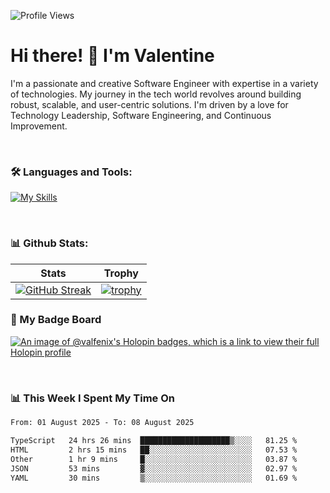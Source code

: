 
    
![Profile Views](https://komarev.com/ghpvc/?username=theodogwutech&color=blue)

# Hi there! 👋 I'm Valentine 
I'm a passionate and creative Software Engineer with expertise in a variety of technologies. My journey in the tech world revolves around building robust, scalable, and user-centric solutions. I'm driven by a love for Technology Leadership, Software Engineering, and Continuous Improvement.

<br />



### 🛠 Languages and Tools:

[![My Skills](https://skillicons.dev/icons?i=nodejs,js,nestjs,nextjs,react,vuejs,nuxtjs,express,tailwind,styledcomponents,materialui,mongodb,sequelize,mysql,postgres,pinia,redux,vite,html,css,pug,aws,prisma,bitbucket,bootstrap,emotion,git,gitlab,go,heroku,jest,netlify,nginx,npm,postman,rabbitmq,redis,supabase,svg,github,ts,ubuntu,vercel,vscode,yarn,powershell&perline=15)](https://skillicons.dev)

<br />

### 📊 Github Stats:

| Stats            | Trophy               |
|-----------------------|-------------------|
| [![GitHub Streak](https://streak-stats.demolab.com?user=theodogwutech&theme=great-gatsby&hide_border=true&border_radius=9.9)](https://git.io/streak-stats) | [![trophy](https://github-profile-trophy.vercel.app/?username=theodogwutech&theme=darkhub&column=7)](https://github.com/ryo-ma/github-profile-trophy) |

### 🥇 My Badge Board
[![An image of @valfenix's Holopin badges, which is a link to view their full Holopin profile](https://holopin.me/valfenix)](https://holopin.io/@valfenix)

<br />

### 📊 This Week I Spent My Time On
<!--START_SECTION:waka-->

```txt
From: 01 August 2025 - To: 08 August 2025

TypeScript   24 hrs 26 mins  ████████████████████▒░░░░   81.25 %
HTML         2 hrs 15 mins   ██░░░░░░░░░░░░░░░░░░░░░░░   07.53 %
Other        1 hr 9 mins     █░░░░░░░░░░░░░░░░░░░░░░░░   03.87 %
JSON         53 mins         ▓░░░░░░░░░░░░░░░░░░░░░░░░   02.97 %
YAML         30 mins         ▒░░░░░░░░░░░░░░░░░░░░░░░░   01.69 %
```

<!--END_SECTION:waka-->




